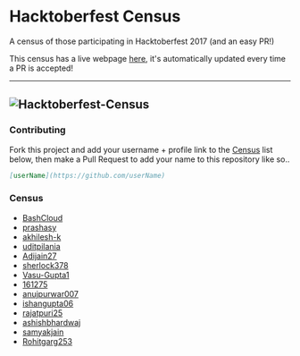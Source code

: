 # Hacktoberfest Census

A census of those participating in Hacktoberfest 2017 (and an easy PR!)

This census has a live webpage [here](https://cutwell.github.io/gitWorkshop), it's automatically updated every time a PR is accepted!

---
![Hacktoberfest-Census](static/img/Hackcensus.png "Hacktoberfest-Census")
---

### Contributing
Fork this project and add your username + profile link to the [Census](https://github.com/TIEDC/gitWorkshop) list below, then make a Pull Request to add your name to this repository like so..
```markdown
[userName](https://github.com/userName)
```

### Census
 - [BashCloud](https://github.com/BashCloud)
 - [prashasy](https://github.com/prashasy)
 - [akhilesh-k](https://github.com/akhilesh-k)
 - [uditpilania](https://github.com/uditpilania)
 - [Adijain27](https://github.com/Adijain27)
 - [sherlock378](https://github.com/sherlock378)
 - [Vasu-Gupta1](https://github.com/Vasu-Gupta1)
 - [161275](https://github.com/161275)
 - [anujpurwar007](https://github.com/anujpurwar007)
 - [ishangupta06](https://github.com/ishangupta06)
 - [rajatpuri25](https://github.com/rajatpuri25)
 - [ashishbhardwaj](https://github.com/aceash98)
 - [samyakjain](https://github.com/samayak1997 )
 - [Rohitgarg253](https://github.com/Rohitgarg253)
